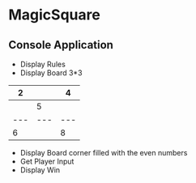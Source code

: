 # MagicSquare
## Console Application
* Display Rules
* Display Board 3*3


|  2  |     |  4  |
| --- | --- | --- |
|     |  5  |     |
| --- | --- | --- |
|  6  |     |  8  |

* Display Board corner filled with the even numbers
* Get Player Input
* Display Win

